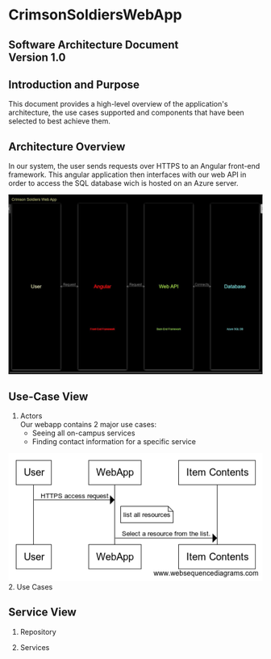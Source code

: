# CrimsonSoldiersWebApp
**Software Architecture Document**  
**Version 1.0**  
-----------------------------------

## Introduction and Purpose
This document provides a high-level overview of the application's architecture, the use cases supported and components that have been selected to best achieve them. 

## Architecture Overview 

In our system, the user sends requests over HTTPS to an Angular front-end framework. This angular application then interfaces with our web API in order to access the SQL database wich is hosted on an Azure server.

![System Flow Diagram](https://github.com/IUS-CS/s20-project-crimson-soldiers/blob/byoungWork/doc/System%20flow%20diagram.JPG)

## Use-Case View
1. Actors  
Our webapp contains 2 major use cases:
    - Seeing all on-campus services
    - Finding contact information for a specific service  
    
![Use-Case Diagram](https://github.com/IUS-CS/s20-project-crimson-soldiers/blob/byoungWork/doc/use-case.png)
2. Use Cases  


## Service View 
1. Repository

2. Services




